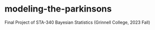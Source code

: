 # modeling-the-parkinsons
Final Project of STA-340 Bayesian Statistics (Grinnell College, 2023 Fall)
